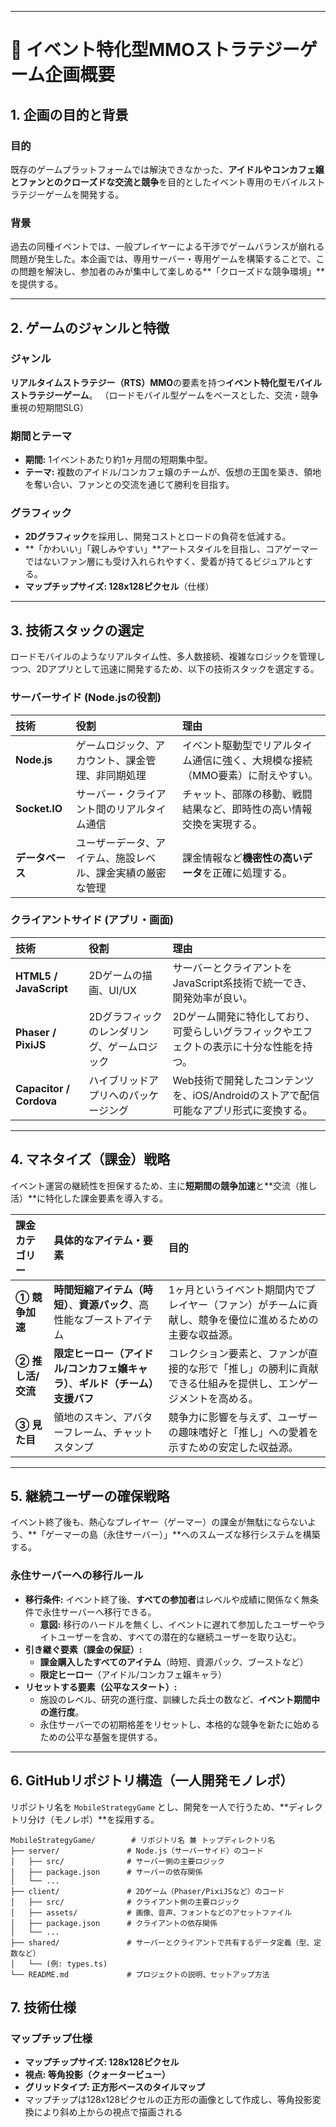 -----

# 👑 イベント特化型MMOストラテジーゲーム企画概要

## 1. 企画の目的と背景

### 目的

既存のゲームプラットフォームでは解決できなかった、**アイドルやコンカフェ嬢とファンとのクローズドな交流と競争**を目的としたイベント専用のモバイルストラテジーゲームを開発する。

### 背景

過去の同種イベントでは、一般プレイヤーによる干渉でゲームバランスが崩れる問題が発生した。本企画では、専用サーバー・専用ゲームを構築することで、この問題を解決し、参加者のみが集中して楽しめる\*\*「クローズドな競争環境」\*\*を提供する。

-----

## 2. ゲームのジャンルと特徴

### ジャンル

**リアルタイムストラテジー（RTS）MMO**の要素を持つ**イベント特化型モバイルストラテジーゲーム**。
（ロードモバイル型ゲームをベースとした、交流・競争重視の短期間SLG）

### 期間とテーマ

  * **期間:** 1イベントあたり約1ヶ月間の短期集中型。
  * **テーマ:** 複数のアイドル/コンカフェ嬢のチームが、仮想の王国を築き、領地を奪い合い、ファンとの交流を通じて勝利を目指す。

### グラフィック

  * **2Dグラフィック**を採用し、開発コストとロードの負荷を低減する。
  * \*\*「かわいい」「親しみやすい」\*\*アートスタイルを目指し、コアゲーマーではないファン層にも受け入れられやすく、愛着が持てるビジュアルとする。
  * **マップチップサイズ: 128x128ピクセル**（仕様）

-----

## 3. 技術スタックの選定

ロードモバイルのようなリアルタイム性、多人数接続、複雑なロジックを管理しつつ、2Dアプリとして迅速に開発するため、以下の技術スタックを選定する。

### サーバーサイド (Node.jsの役割)

| 技術 | 役割 | 理由 |
| :--- | :--- | :--- |
| **Node.js** | ゲームロジック、アカウント、課金管理、非同期処理 | イベント駆動型でリアルタイム通信に強く、大規模な接続（MMO要素）に耐えやすい。 |
| **Socket.IO** | サーバー・クライアント間のリアルタイム通信 | チャット、部隊の移動、戦闘結果など、即時性の高い情報交換を実現する。 |
| **データベース** | ユーザーデータ、アイテム、施設レベル、課金実績の厳密な管理 | 課金情報など**機密性の高いデータ**を正確に処理する。 |

### クライアントサイド (アプリ・画面)

| 技術 | 役割 | 理由 |
| :--- | :--- | :--- |
| **HTML5 / JavaScript** | 2Dゲームの描画、UI/UX | サーバーとクライアントをJavaScript系技術で統一でき、開発効率が良い。 |
| **Phaser / PixiJS** | 2Dグラフィックのレンダリング、ゲームロジック | 2Dゲーム開発に特化しており、可愛らしいグラフィックやエフェクトの表示に十分な性能を持つ。 |
| **Capacitor / Cordova** | ハイブリッドアプリへのパッケージング | Web技術で開発したコンテンツを、iOS/Androidのストアで配信可能なアプリ形式に変換する。 |

-----

## 4. マネタイズ（課金）戦略

イベント運営の継続性を担保するため、主に**短期間の競争加速**と\*\*交流（推し活）\*\*に特化した課金要素を導入する。

| 課金カテゴリー | 具体的なアイテム・要素 | 目的 |
| :--- | :--- | :--- |
| **① 競争加速** | **時間短縮アイテム（時短）**、**資源パック**、高性能なブーストアイテム | 1ヶ月というイベント期間内でプレイヤー（ファン）がチームに貢献し、競争を優位に進めるための主要な収益源。 |
| **② 推し活/交流** | **限定ヒーロー（アイドル/コンカフェ嬢キャラ）**、**ギルド（チーム）支援バフ** | コレクション要素と、ファンが直接的な形で「推し」の勝利に貢献できる仕組みを提供し、エンゲージメントを高める。 |
| **③ 見た目** | 領地のスキン、アバターフレーム、チャットスタンプ | 競争力に影響を与えず、ユーザーの趣味嗜好と「推し」への愛着を示すための安定した収益源。 |

-----

## 5. 継続ユーザーの確保戦略

イベント終了後も、熱心なプレイヤー（ゲーマー）の課金が無駄にならないよう、\*\*「ゲーマーの島（永住サーバー）」\*\*へのスムーズな移行システムを構築する。

### 永住サーバーへの移行ルール

  * **移行条件:** イベント終了後、**すべての参加者**はレベルや成績に関係なく無条件で永住サーバーへ移行できる。
      * **意図:** 移行のハードルを無くし、イベントに遅れて参加したユーザーやライトユーザーを含め、すべての潜在的な継続ユーザーを取り込む。
  * **引き継ぐ要素（課金の保証）:**
      * **課金購入したすべてのアイテム**（時短、資源パック、ブーストなど）
      * **限定ヒーロー**（アイドル/コンカフェ嬢キャラ）
  * **リセットする要素（公平なスタート）:**
      * 施設のレベル、研究の進行度、訓練した兵士の数など、**イベント期間中の進行度**。
      * 永住サーバーでの初期格差をリセットし、本格的な競争を新たに始めるための公平な基盤を提供する。

-----

## 6. GitHubリポジトリ構造（一人開発モノレポ）

リポジトリ名を `MobileStrategyGame` とし、開発を一人で行うため、\*\*ディレクトリ分け（モノレポ）\*\*を採用する。

```
MobileStrategyGame/        # リポジトリ名 兼 トップディレクトリ名
├── server/               # Node.js（サーバーサイド）のコード
│   ├── src/              # サーバー側の主要ロジック
│   ├── package.json      # サーバーの依存関係
│   └── ...
├── client/               # 2Dゲーム（Phaser/PixiJSなど）のコード
│   ├── src/              # クライアント側の主要ロジック
│   ├── assets/           # 画像、音声、フォントなどのアセットファイル
│   ├── package.json      # クライアントの依存関係
│   └── ...
├── shared/               # サーバーとクライアントで共有するデータ定義（型、定数など）
│   └── (例: types.ts)
└── README.md             # プロジェクトの説明、セットアップ方法
```

## 7. 技術仕様

### マップチップ仕様

  * **マップチップサイズ: 128x128ピクセル**
  * **視点: 等角投影（クォータービュー）**
  * **グリッドタイプ: 正方形ベースのタイルマップ**
  * マップチップは128x128ピクセルの正方形の画像として作成し、等角投影変換により斜め上からの視点で描画される

